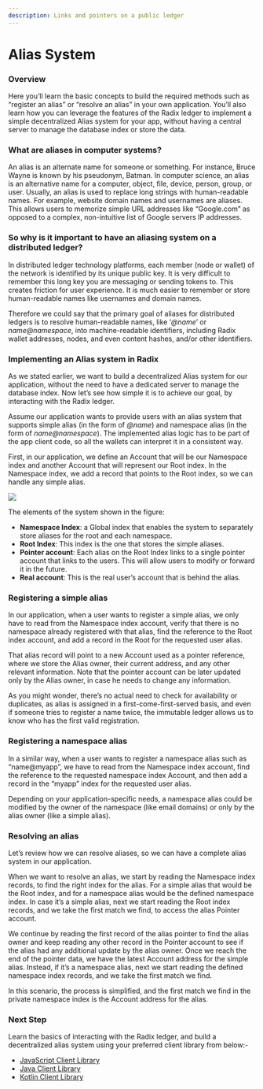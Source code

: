 ```yaml
---
description: Links and pointers on a public ledger
---
```


# Alias System

### Overview

Here you’ll learn the basic concepts to build the required methods such as “register an alias” or “resolve an alias” in your own application. You’ll also learn how you can leverage the features of the Radix ledger to implement a simple decentralized Alias system for your app, without having a central server to manage the database index or store the data.**‍**

### **What are aliases in computer systems?**

An alias is an alternate name for someone or something. For instance, Bruce Wayne is known by his pseudonym, Batman. In computer science, an alias is an alternative name for a computer, object, file, device, person, group, or user. Usually, an alias is used to replace long strings with human-readable names. For example, website domain names and usernames are aliases. This allows users to memorize simple URL addresses like “Google.com” as opposed to a complex, non-intuitive list of Google servers IP addresses.

### **So why is it important to have an aliasing system on a distributed ledger?**

In distributed ledger technology platforms, each member \(node or wallet\) of the network is identified by its unique public key. It is very difficult to remember this long key you are messaging or sending tokens to. This creates friction for user experience. It is much easier to remember or store human-readable names like usernames and domain names.   
  
Therefore we could say that the primary goal of aliases for distributed ledgers is to resolve human-readable names, like ‘_@name_’ or _name@namespace_, into machine-readable identifiers, including Radix wallet addresses, nodes, and even content hashes, and/or other identifiers.

### Implementing an Alias system in Radix

As we stated earlier, we want to build a decentralized Alias system for our application, without the need to have a dedicated server to manage the database index. Now let’s see how simple it is to achieve our goal, by interacting with the Radix ledger.

Assume our application wants to provide users with an alias system that supports simple alias \(in the form of _@name_\) and namespace alias \(in the form of _name@namespace_\). The implemented alias logic has to be part of the app client code, so all the wallets can interpret it in a consistent way.

First, in our application, we define an Account that will be our Namespace index and another Account that will represent our Root index. In the Namespace index, we add a record that points to the Root index, so we can handle any simple alias.

![](https://uploads-ssl.webflow.com/5a5f0fc1f1856e000182ae9e/5bf6a6dd6ffe192f78a81384_Use%20cases_%20aliases%20in%20Radix.jpeg)

The elements of the system shown in the figure:

* **Namespace Index**: a Global index that enables the system to separately store aliases for the root and each namespace.
* **Root Index**: This index is the one that stores the simple aliases.
* **Pointer account**: Each alias on the Root Index links to a single pointer account that links to the users. This will allow users to modify or forward it in the future.
* **Real account**: This is the real user’s account that is behind the alias.

### **Registering a simple alias**

In our application, when a user wants to register a simple alias, we only have to read from the Namespace index account, verify that there is no namespace already registered with that alias, find the reference to the Root index account, and add a record in the Root for the requested user alias.

That alias record will point to a new Account used as a pointer reference, where we store the Alias owner, their current address, and any other relevant information. Note that the pointer account can be later updated only by the Alias owner, in case he needs to change any information.

As you might wonder, there’s no actual need to check for availability or duplicates, as alias is assigned in a first-come-first-served basis, and even if someone tries to register a name twice, the immutable ledger allows us to know who has the first valid registration. 

### **Registering a namespace alias**

In a similar way, when a user wants to register a namespace alias such as “name@myapp”, we have to read from the Namespace index account, find the reference to the requested namespace index Account, and then add a record in the “myapp” index for the requested user alias.

Depending on your application-specific needs, a namespace alias could be modified by the owner of the namespace \(like email domains\) or only by the alias owner \(like a simple alias\).

### **Resolving an alias**

Let’s review how we can resolve aliases, so we can have a complete alias system in our application.

When we want to resolve an alias, we start by reading the Namespace index records, to find the right index for the alias. For a simple alias that would be the Root index, and for a namespace alias would be the defined namespace index. In case it’s a simple alias, next we start reading the Root index records, and we take the first match we find, to access the alias Pointer account. 

We continue by reading the first record of the alias pointer to find the alias owner and keep reading any other record in the Pointer account to see if the alias had any additional update by the alias owner. Once we reach the end of the pointer data, we have the latest Account address for the simple alias. Instead, if it’s a namespace alias, next we start reading the defined namespace index records, and we take the first match we find. 

In this scenario, the process is simplified, and the first match we find in the private namespace index is the Account address for the alias.

### Next Step

Learn the basics of interacting with the Radix ledger, and build a decentralized alias system using your preferred client library from below:-

* [JavaScript Client Library](../javascript-client-library-guide/quick-start.md) 
* [Java Client Library](../java-client-library-guide/)
* [Kotlin Client Library](../kotlin-client-library-guide/)

